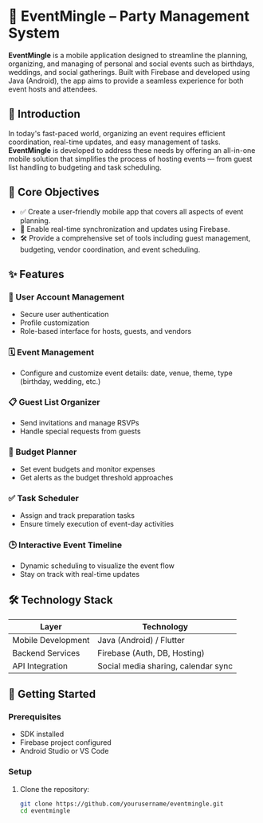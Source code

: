 # 🎉 EventMingle – Party Management System

**EventMingle** is a mobile application designed to streamline the planning, organizing, and managing of personal and social events such as birthdays, weddings, and social gatherings. Built with Firebase and developed using Java (Android), the app aims to provide a seamless experience for both event hosts and attendees.


## 📌 Introduction

In today's fast-paced world, organizing an event requires efficient coordination, real-time updates, and easy management of tasks. **EventMingle** is developed to address these needs by offering an all-in-one mobile solution that simplifies the process of hosting events — from guest list handling to budgeting and task scheduling.


## 🎯 Core Objectives

- ✅ Create a user-friendly mobile app that covers all aspects of event planning.
- 🔄 Enable real-time synchronization and updates using Firebase.
- 🛠 Provide a comprehensive set of tools including guest management, budgeting, vendor coordination, and event scheduling.


## ✨ Features

### 👥 User Account Management
- Secure user authentication
- Profile customization
- Role-based interface for hosts, guests, and vendors

### 🗓 Event Management
- Configure and customize event details: date, venue, theme, type (birthday, wedding, etc.)

### 📋 Guest List Organizer
- Send invitations and manage RSVPs
- Handle special requests from guests

### 💸 Budget Planner
- Set event budgets and monitor expenses
- Get alerts as the budget threshold approaches

### ✅ Task Scheduler
- Assign and track preparation tasks
- Ensure timely execution of event-day activities

### 🕒 Interactive Event Timeline
- Dynamic scheduling to visualize the event flow
- Stay on track with real-time updates


## 🛠 Technology Stack

| Layer               | Technology                 |
|--------------------|----------------------------|
| Mobile Development | Java (Android) / Flutter   |
| Backend Services   | Firebase (Auth, DB, Hosting) |
| API Integration    | Social media sharing, calendar sync |


## 📲 Getting Started

### Prerequisites
- SDK installed
- Firebase project configured
- Android Studio or VS Code

### Setup
1. Clone the repository:
   ```bash
   git clone https://github.com/yourusername/eventmingle.git
   cd eventmingle
